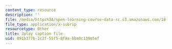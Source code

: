 ```yaml
---
content_type: resource
description: ''
file: /media/https%3A/open-learning-course-data-rc.s3.amazonaws.com/18-01-single-variable-calculus-fall-2006/091b377b1c2f55f58f9abba0c139e5ef_BSAA0akmPEU.vtt
file_type: application/x-subrip
resourcetype: Other
title: 3play caption file
uid: 091b377b-1c2f-55f5-8f9a-bba0c139e5ef
---
```

